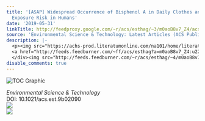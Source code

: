 ```yaml
---
title: '[ASAP] Widespread Occurrence of Bisphenol A in Daily Clothes and Its High
  Exposure Risk in Humans'
date: '2019-05-31'
linkTitle: http://feedproxy.google.com/~r/acs/esthag/~3/m0aoB8v7_Z4/acs.est.9b02090
source: 'Environmental Science & Technology: Latest Articles (ACS Publications)'
description: |-
  <p><img src="https://achs-prod.literatumonline.com/na101/home/literatum/publisher/achs/journals/content/esthag/0/esthag.ahead-of-print/acs.est.9b02090/20190531/images/medium/es-2019-020903_0005.gif" alt="TOC Graphic"/></p><div><cite>Environmental Science & Technology</cite></div><div>DOI: 10.1021/acs.est.9b02090</div><div class="feedflare">
  <a href="http://feeds.feedburner.com/~ff/acs/esthag?a=m0aoB8v7_Z4:u22vdlMQoj4:yIl2AUoC8zA"><img src="http://feeds.feedburner.com/~ff/acs/esthag?d=yIl2AUoC8zA" border="0"></img></a>
  </div><img src="http://feeds.feedburner.com/~r/acs/esthag/~4/m0aoB8v7_Z4" ...
disable_comments: true
---
```

<p><img src="https://achs-prod.literatumonline.com/na101/home/literatum/publisher/achs/journals/content/esthag/0/esthag.ahead-of-print/acs.est.9b02090/20190531/images/medium/es-2019-020903_0005.gif" alt="TOC Graphic"/></p><div><cite>Environmental Science & Technology</cite></div><div>DOI: 10.1021/acs.est.9b02090</div><div class="feedflare">
<a href="http://feeds.feedburner.com/~ff/acs/esthag?a=m0aoB8v7_Z4:u22vdlMQoj4:yIl2AUoC8zA"><img src="http://feeds.feedburner.com/~ff/acs/esthag?d=yIl2AUoC8zA" border="0"></img></a>
</div><img src="http://feeds.feedburner.com/~r/acs/esthag/~4/m0aoB8v7_Z4" ...